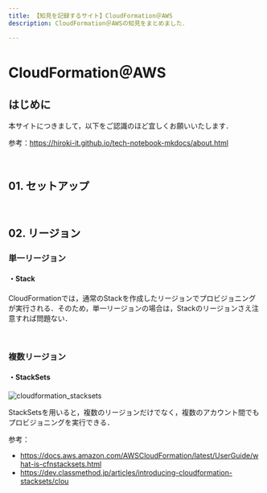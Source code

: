 ```yaml
---
title: 【知見を記録するサイト】CloudFormation＠AWS
description: CloudFormation＠AWSの知見をまとめました．

---
```


# CloudFormation＠AWS

## はじめに

本サイトにつきまして，以下をご認識のほど宜しくお願いいたします．

参考：https://hiroki-it.github.io/tech-notebook-mkdocs/about.html

<br>

## 01. セットアップ

<br>

## 02. リージョン

### 単一リージョン

#### ・Stack

CloudFormationでは，通常のStackを作成したリージョンでプロビジョニングが実行される．そのため，単一リージョンの場合は，Stackのリージョンさえ注意すれば問題ない．

<br>

### 複数リージョン

####  ・StackSets

![cloudformation_stacksets](https://raw.githubusercontent.com/hiroki-it/tech-notebook/master/images/cloudformation_stacksets.png)


StackSetsを用いると，複数のリージョンだけでなく，複数のアカウント間でもプロビジョニングを実行できる．

参考：

- https://docs.aws.amazon.com/AWSCloudFormation/latest/UserGuide/what-is-cfnstacksets.html
- https://dev.classmethod.jp/articles/introducing-cloudformation-stacksets/clou